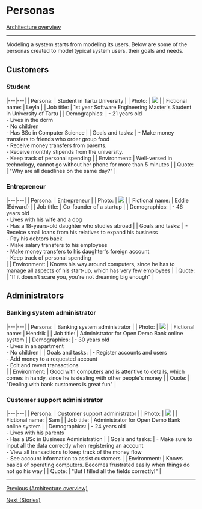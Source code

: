 # Personas

[Architecture overview](index.html)

---

Modeling a system starts from modeling its users. Below are some of the personas created to model typical system users, their goals and needs.

## Customers

### Student

|---|---|
| Persona: | Student in Tartu University |
| Photo: | ![](https://bhaskarclasses.com/galleryimg/a0e4aca6da1783ba2cdb2b7f644367fc.jpg) |
| Fictional name: | Leyla |
| Job title: | 1st year Software Engineering Master's Student in University of Tartu |
| Demographics: | - 21 years old <br> - Lives in the dorm <br> - No children <br> - Has BSc in Computer Science |
| Goals and tasks: | - Make money transfers to friends who order group food <br> - Receive money transfers from parents. <br> - Receive monthly stipends from the university. <br> - Keep track of personal spending |
| Environment: | Well-versed in technology, cannot go without her phone for more than 5 minutes |
| Quote: | "Why are all deadlines on the same day?" |

### Entrepreneur

|---|---|
| Persona: | Entrepreneur  |
| Photo: | ![](https://media.istockphoto.com/photos/mid-adult-businessman-at-work-picture-id1150504096?k=20&m=1150504096&s=612x612&w=0&h=Hqp44ZIDsnIB79yEVSiUQNO-MiCvSbBMNkrODNsHm_I=) |
| Fictional name: | Eddie (Edward) |
| Job title: | Co-founder of a startup |
| Demographics: | - 46 years old <br> - Lives with his wife and a dog <br> - Has a 18-years-old daughter who studies abroad |
| Goals and tasks: | - Receice small loans from his relatives to expand his business <br> - Pay his debtors back <br> - Make salary transfers to his employees <br> - Make money transfers to his daughter's foreign account <br> - Keep track of personal spending <br> |
| Environment: | Knows his way around computers, since he has to manage all aspects of his start-up, which has very few employees |
| Quote: | "If it doesn't scare you, you're not dreaming big enough" |

## Administrators

### Banking system administrator

|---|---|
| Persona: | Banking system administrator |
| Photo: | ![](https://us.123rf.com/450wm/ammentorp/ammentorp1806/ammentorp180600543/103448135-software-developers-sitting-at-office-working-on-computers-happy-application-developer-working-on-a-.jpg?ver=6) |
| Fictional name: | Hendrik |
| Job title: | Administrator for Open Demo Bank online system |
| Demographics: | - 30 years old <br> - Lives in an apartment <br> - No children |
| Goals and tasks: | - Register accounts and users <br> - Add money to a requested account <br> - Edit and revert transactions <br> |
| Environment: | Good with computers and is attentive to details, which comes in handy, since he is dealing with other people's money |
| Quote: | "Dealing with bank customers is great fun" |


### Customer support administrator

|---|---|
| Persona: | Customer support administrator |
| Photo: | ![](https://us.123rf.com/450wm/antonioguillem/antonioguillem1605/antonioguillem160500011/59038852-entrepreneur-angry-and-furious-with-a-laptop-in-a-little-office-or-home.jpg?ver=6) |
| Fictional name: | Sam |
| Job title: | Administrator for Open Demo Bank online system |
| Demographics: | - 24 years old <br> - Lives with his parents <br> - Has a BSc in Business Administration |
| Goals and tasks: | - Make sure to input all the data correctly when registering an account <br> - View all transactions to keep track of the money flow  <br> - See account information to assist customers |
| Environment: | Knows basics of operating computers. Becomes frustrated easily when things do not go his way |
| Quote: | "But I filled all the fields correctly!" |

---

[Previous (Architecture overview)](index.html)

[Next (Stories)](stories.html)
